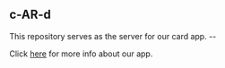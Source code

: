 ## c-AR-d

This repository serves as the server for our card app. --

Click [here](https://github.com/lises-mermaid/c-AR-d) for more info about our app.
